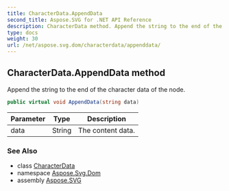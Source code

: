 ```yaml
---
title: CharacterData.AppendData
second_title: Aspose.SVG for .NET API Reference
description: CharacterData method. Append the string to the end of the character data of the node
type: docs
weight: 30
url: /net/aspose.svg.dom/characterdata/appenddata/
---
```

## CharacterData.AppendData method

Append the string to the end of the character data of the node.

```csharp
public virtual void AppendData(string data)
```

| Parameter | Type | Description |
| --- | --- | --- |
| data | String | The content data. |

### See Also

* class [CharacterData](../)
* namespace [Aspose.Svg.Dom](../../characterdata/)
* assembly [Aspose.SVG](../../../)

